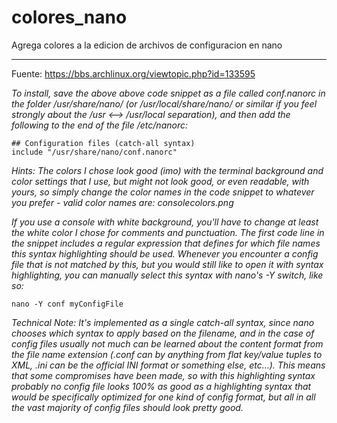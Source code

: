 colores_nano
============

Agrega colores a la edicion de archivos de configuracion en nano



****************************************************
Fuente: https://bbs.archlinux.org/viewtopic.php?id=133595


*To install, save the above above code snippet as a file called conf.nanorc in the folder /usr/share/nano/ (or /usr/local/share/nano/ or similar if you feel strongly about the /usr <--> /usr/local separation), and then add the following to the end of the file /etc/nanorc:*

 
    ## Configuration files (catch-all syntax)
    include "/usr/share/nano/conf.nanorc"



*Hints:*
*The colors I chose look good (imo) with the terminal background and color settings that I use, but might not look good, or even readable, with yours, so simply change the color names in the code snippet to whatever you prefer - valid color names are: consolecolors.png*

*If you use a console with white background, you'll have to change at least the white color I chose for comments and punctuation.*
*The first code line in the snippet includes a regular expression that defines for which file names this syntax highlighting should be used. Whenever you encounter a config file that is not matched by this, but you would still like to open it with syntax highlighting, you can manually select this syntax with nano's -Y switch, like so:*


    nano -Y conf myConfigFile


*Technical Note:*
*It's implemented as a single catch-all syntax, since nano chooses which syntax to apply based on the filename, and in the case of config files usually not much can be learned about the content format from the file name extension (.conf can by anything from flat key/value tuples to XML, .ini can be the official INI format or something else, etc...).*
*This means that some compromises have been made, so with this highlighting syntax probably no config file looks 100% as good as a highlighting syntax that would be specifically optimized for one kind of config format, but all in all the vast majority of config files should look pretty good.*
